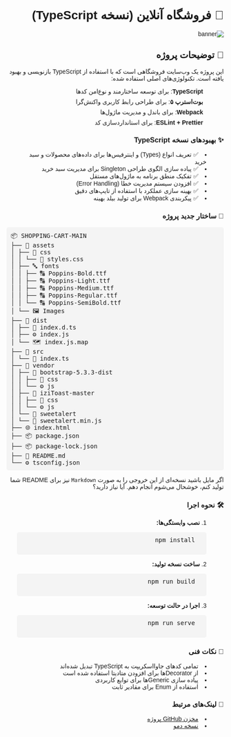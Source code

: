 <div dir="rtl" style="font-family: Tahoma, Arial, sans-serif;">

<h1>🛒 فروشگاه آنلاین (نسخه TypeScript)</h1>
<img src="https://s32.picofile.com/file/8481947126/shoppingcart_demo_.png" loading="lazy" alt="banner">
<h2>🚀 توضیحات پروژه</h2>
<p>
این پروژه یک وب‌سایت فروشگاهی است که با استفاده از TypeScript بازنویسی و بهبود یافته است. تکنولوژی‌های اصلی استفاده شده:
</p>
<ul style="list-style-position: inside;">
    <li style="display: flex; align-items: center; margin-bottom: 8px;"><i class="fab fa-typescript" style="margin-right: 8px; font-size: 20px; color: #3178c6;"></i><b>TypeScript</b>: برای توسعه ساختارمند و نوع‌امن کدها</li>
    <li style="display: flex; align-items: center; margin-bottom: 8px;"><i class="fab fa-bootstrap" style="margin-right: 8px; font-size: 20px;"></i><b>بوت‌استرپ ۵</b>: برای طراحی رابط کاربری واکنش‌گرا</li>
    <li style="display: flex; align-items: center; margin-bottom: 8px;"><i class="fas fa-cube" style="margin-right: 8px; font-size: 20px;"></i><b>Webpack</b>: برای باندل و مدیریت ماژول‌ها</li>
    <li style="display: flex; align-items: center; margin-bottom: 8px;"><i class="fas fa-tools" style="margin-right: 8px; font-size: 20px;"></i><b>ESLint + Prettier</b>: برای استانداردسازی کد</li>
</ul>

<h3>✨ بهبودهای نسخه TypeScript</h3>
<ul style="list-style-position: inside;">
    <li>✅ تعریف انواع (Types) و اینترفیس‌ها برای داده‌های محصولات و سبد خرید</li>
    <li>✅ پیاده سازی الگوی طراحی Singleton برای مدیریت سبد خرید</li>
    <li>✅ تفکیک منطق برنامه به ماژول‌های مستقل</li>
    <li>✅ افزودن سیستم مدیریت خطا (Error Handling)</li>
    <li>✅ بهینه سازی عملکرد با استفاده از تایپ‌های دقیق</li>
    <li>✅ پیکربندی Webpack برای تولید بیلد بهینه</li>
</ul>

<h3>📂 ساختار جدید پروژه</h3>
<pre style="background-color: #f4f4f4; padding: 10px; border-radius: 5px; direction: ltr;">
📦 SHOPPING-CART-MAIN
├── 📁 assets
│ ├── 🎨 css
│ │ └── 🎯 styles.css
│ ├── 🔤 fonts
│ │ ├── 🔠 Poppins-Bold.ttf
│ │ ├── 🔠 Poppins-Light.ttf
│ │ ├── 🔠 Poppins-Medium.ttf
│ │ ├── 🔠 Poppins-Regular.ttf
│ │ └── 🔠 Poppins-SemiBold.ttf
│ └── 🖼️ Images
├── 📁 dist
│ ├── 🧾 index.d.ts
│ ├── ⚙️ index.js
│ └── 🗺️ index.js.map
├── 📁 src
│ └── 🧠 index.ts
├── 📁 vendor
│ ├── 💠 bootstrap-5.3.3-dist
│ │ ├── 🎨 css
│ │ └── ⚙️ js
│ ├── 🔔 iziToast-master
│ │ ├── 🎨 css
│ │ └── ⚙️ js
│ └── 🍬 sweetalert
│ └── 🧩 sweetalert.min.js
├── 🌐 index.html
├── 📦 package.json
├── 📦 package-lock.json
├── 📘 README.md
└── ⚙️ tsconfig.json
</pre>

اگر مایل باشید نسخه‌ای از این خروجی را به صورت `Markdown` نیز برای README شما تولید کنم، خوشحال می‌شوم انجام دهم. آیا نیاز دارید؟


<h3>🛠️ نحوه اجرا</h3>
<ol style="list-style-position: inside;">
    <li><b>نصب وابستگی‌ها:</b>
        <pre style="background-color: #f4f4f4; padding: 10px; border-radius: 5px;">
  npm install
        </pre>
    </li>
    <li><b>ساخت نسخه تولید:</b>
        <pre style="background-color: #f4f4f4; padding: 10px; border-radius: 5px;">
  npm run build
        </pre>
    </li>
    <li><b>اجرا در حالت توسعه:</b>
        <pre style="background-color: #f4f4f4; padding: 10px; border-radius: 5px;">
  npm run serve
        </pre>
    </li>
</ol>

<h3>📌 نکات فنی</h3>
<ul style="list-style-position: inside;">
    <li>تمامی کدهای جاوااسکریپت به TypeScript تبدیل شده‌اند</li>
    <li>از Decoratorها برای افزودن متادیتا استفاده شده است</li>
    <li>پیاده سازی Genericها برای توابع کاربردی</li>
    <li>استفاده از Enum برای مقادیر ثابت</li>
</ul>

<h3>🔗 لینک‌های مرتبط</h3>
<ul style="list-style-position: inside;">
    <li><a href="https://github.com/rezaian-dev/shopping-cart-ts" target="_blank">مخزن GitHub پروژه</a></li>
    <li><a href="https://rezaian-dev.github.io/shopping-cart-ts" target="_blank">نسخه دمو</a></li>
</ul>


</div>
